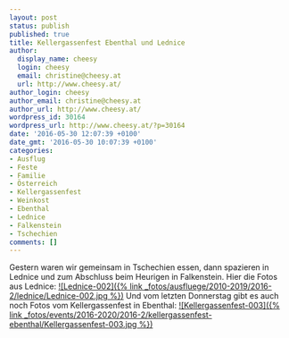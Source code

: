 ```yaml
---
layout: post
status: publish
published: true
title: Kellergassenfest Ebenthal und Lednice
author:
  display_name: cheesy
  login: cheesy
  email: christine@cheesy.at
  url: http://www.cheesy.at/
author_login: cheesy
author_email: christine@cheesy.at
author_url: http://www.cheesy.at/
wordpress_id: 30164
wordpress_url: http://www.cheesy.at/?p=30164
date: '2016-05-30 12:07:39 +0100'
date_gmt: '2016-05-30 10:07:39 +0100'
categories:
- Ausflug
- Feste
- Familie
- Österreich
- Kellergassenfest
- Weinkost
- Ebenthal
- Lednice
- Falkenstein
- Tschechien
comments: []
---
```

Gestern waren wir gemeinsam in Tschechien essen, dann spazieren in Lednice und zum Abschluss beim Heurigen in Falkenstein.
Hier die Fotos aus Lednice:
[![Lednice-002]({% link _fotos/ausfluege/2010-2019/2016-2/lednice/Lednice-002.jpg %})](http://www.cheesy.at/fotos/ausfluege/lednice/)
Und vom letzten Donnerstag gibt es auch noch Fotos vom Kellergassenfest in Ebenthal:
[![Kellergassenfest-003]({% link _fotos/events/2016-2020/2016-2/kellergassenfest-ebenthal/Kellergassenfest-003.jpg %})](http://www.cheesy.at/fotos/events/kellergassenfest-ebenthal/)
